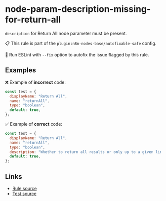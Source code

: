 [//]: # "File generated from a template. Do not edit this file directly."

# node-param-description-missing-for-return-all

`description` for Return All node parameter must be present.

📋 This rule is part of the `plugin:n8n-nodes-base/autofixable-safe` config.

🔧 Run ESLint with `--fix` option to autofix the issue flagged by this rule.

## Examples

❌ Example of **incorrect** code:

```js
const test = {
  displayName: "Return All",
  name: "returnAll",
  type: "boolean",
  default: true,
};
```

✅ Example of **correct** code:

```js
const test = {
  displayName: "Return All",
  name: "returnAll",
  type: "boolean",
  description: "Whether to return all results or only up to a given limit",
  default: true,
};
```

## Links

- [Rule source](../../lib/rules/node-param-description-missing-for-return-all.ts)
- [Test source](../../tests/node-param-description-missing-for-return-all.test.ts)
